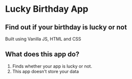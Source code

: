 # Lucky Birthday App
## Find out if your birthday is lucky or not
Built using Vanilla JS, HTML and CSS

## What does this app do?
1. Finds whether your app is lucky or not.
1. This app doesn't store your data